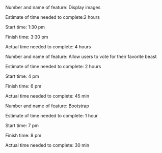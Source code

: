 Number and name of feature: Display images

Estimate of time needed to complete:2 hours

Start time: 1:30 pm

Finish time: 3:30 pm

Actual time needed to complete: 4 hours


Number and name of feature:  Allow users to vote for their favorite beast

Estimate of time needed to complete: 2 hours

Start time: 4 pm

Finish time: 6 pm

Actual time needed to complete: 45 min


Number and name of feature: Bootstrap

Estimate of time needed to complete: 1 hour

Start time: 7 pm

Finish time: 8 pm

Actual time needed to complete: 30 min